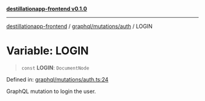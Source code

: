 [**destillationapp-frontend v0.1.0**](../../../../README.md)

***

[destillationapp-frontend](../../../../modules.md) / [graphql/mutations/auth](../README.md) / LOGIN

# Variable: LOGIN

> `const` **LOGIN**: `DocumentNode`

Defined in: [graphql/mutations/auth.ts:24](https://github.com/DestillApp/main/blob/76aba95a5d8c1d9174ebde73d7b50f0ea64b491a/frontend/src/graphql/mutations/auth.ts#L24)

GraphQL mutation to login the user.
